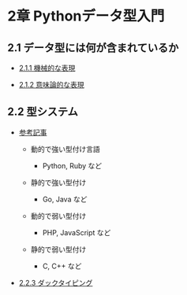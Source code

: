 # 2章 Pythonデータ型入門

## 2.1 データ型には何が含まれているか

* [2.1.1 機械的な表現](./mechanical.py)

* [2.1.2 意味論的な表現](./semantic.py)

## 2.2 型システム

* [参考記事](https://qiita.com/twrcd1227/items/db89448d61aac7f57ed1)

  * 動的で強い型付け言語

    * Python, Ruby など

  * 静的で強い型付け

    * Go, Java など

  * 動的で弱い型付け

    * PHP, JavaScript など

  * 静的で弱い型付け

    * C, C++ など

* [2.2.3 ダックタイピング](./duck.py)
